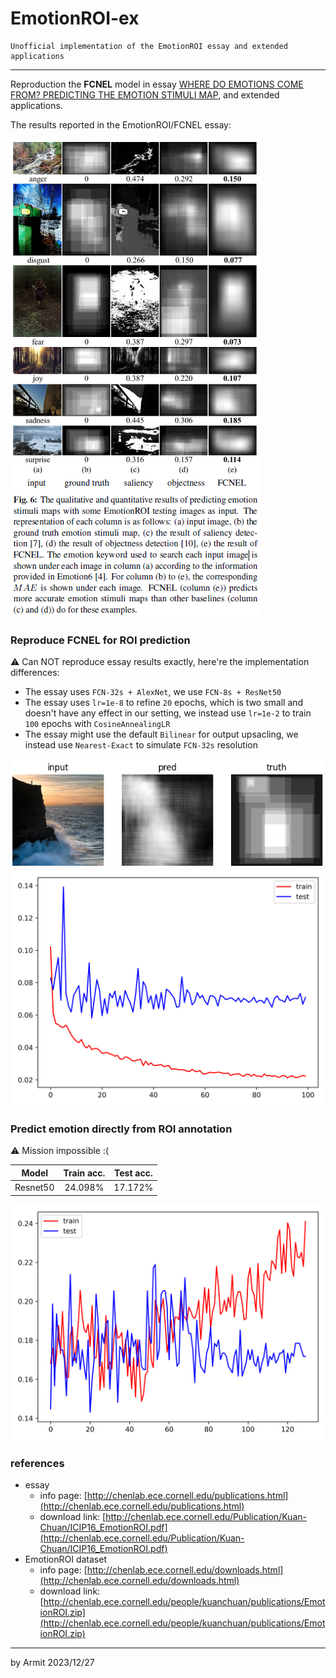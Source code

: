 # EmotionROI-ex

    Unofficial implementation of the EmotionROI essay and extended applications

----

Reproduction the **FCNEL** model in essay [WHERE DO EMOTIONS COME FROM? PREDICTING THE EMOTION STIMULI MAP](http://chenlab.ece.cornell.edu/Publication/Kuan-Chuan/ICIP16_EmotionROI.pdf), and extended applications.

The results reported in the EmotionROI/FCNEL essay:

![FCNEL](img/FCNEL.png)


### Reproduce FCNEL for ROI prediction

⚠ Can NOT reproduce essay results exactly, here're the implementation differences:

- The essay uses `FCN-32s + AlexNet`, we use `FCN-8s + ResNet50`
- The essay uses `lr=1e-8` to refine `20` epochs, which is two small and doesn't have any effect in our setting, we instead use `lr=1e-2` to train `100` epochs with `CosineAnnealingLR`
- The essay might use the default `Bilinear` for output upsacling, we instead use `Nearest-Exact` to simulate `FCN-32s` resolution

![FCNEL-infer](img/FCNEL-infer.png)  
![FCNEL-loss](img/FCNEL-loss.png)  


### Predict emotion directly from ROI annotation

⚠ Mission impossible :(

| Model | Train acc. | Test acc. |
| :-: | :-: | :-: |
| Resnet50 | 24.098% | 17.172% |

![RIO_clf](img/RIO_clf-acc.png)


### references

- essay
  - info page: [http://chenlab.ece.cornell.edu/publications.html](http://chenlab.ece.cornell.edu/publications.html)
  - download link: [http://chenlab.ece.cornell.edu/Publication/Kuan-Chuan/ICIP16_EmotionROI.pdf](http://chenlab.ece.cornell.edu/Publication/Kuan-Chuan/ICIP16_EmotionROI.pdf)
- EmotionROI dataset
  - info page: [http://chenlab.ece.cornell.edu/downloads.html](http://chenlab.ece.cornell.edu/downloads.html)
  - download link: [http://chenlab.ece.cornell.edu/people/kuanchuan/publications/EmotionROI.zip](http://chenlab.ece.cornell.edu/people/kuanchuan/publications/EmotionROI.zip)

----
by Armit
2023/12/27 
